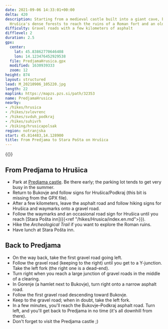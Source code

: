```yaml
---
date: 2021-09-06 14:33:01+00:00
delta: 420
description: Starting from a medieval castle built into a giant cave, bike through
  Hrušica's dense forests to reach the ruins of a Roman fort and an old post waystation.
difficulty: Gravel roads with a few kilometers of asphalt
difflevel: 2
duration: 2.5
gpx:
  center:
    lat: 45.83862770646408
    lon: 14.123476452929538
  file: PredjamaHrusica.gpx
  modified: 1630939333
  zoom: 12
height: 874
layout: structured
lead: M_20210906_105220.jpg
length: 22
maplink: https://mapzs.pzs.si/path/32353
name: PredjamaHrusica
nearby:
- /hikes/hrusica
- /hikes/svlovrenc
- /hikes/svduh_podkraj
- /hikes/suhivrh
- /biking/hrusicapolsak
region: notranjska
start: 45.814483,14.128900
title: From Predjama to Stara Pošta on Hrušica
---
```


{{<hike-details description="yes">}}

## From Predjama to Hrušica

* Park at [Predjama castle](https://www.postojnska-jama.eu/en/predjama-castle/). Be there early; the parking lot tends to get very busy in the summer.
* Return to Bukovje and follow signs for Hrušica/Podkraj (this bit is missing from the GPX file).
* After a few kilometers, leave the asphalt road and follow hiking signs for Hrušica and waymarks onto a gravel road.
* Follow the waymarks and an occasional road sign for Hrušica until you reach [Stara Pošta inn]({{<ref "/hikes/Hrusica/index.en.md">}}).
* Hike the *Archeological Trail* if you want to explore the Roman ruins.
* Have lunch at Stara Pošta inn.

## Back to Predjama

* On the way back, take the first gravel road going left.
* Follow the gravel road (keeping to the right) until you get to a Y-junction. Take the left fork (the right one is a dead-end).
* Turn right when you reach a large junction of gravel roads in the middle of a clearing.
* In Gorenje (a hamlet next to Bukovje), turn right onto a narrow asphalt road.
* Follow the first gravel road descending toward Bukovje.
* Keep to the gravel road; when in doubt, take the left fork.
* In a few minutes, you'll reach the Bukovje–Podkraj asphalt road. Turn left, and you'll get back to Predjama in no time (it's all downhill from there).
* Don't forget to visit the Predjama castle ;)
